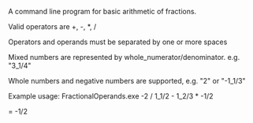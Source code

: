 A command line program for basic arithmetic of fractions.

Valid operators are +, -, *, /

Operators and operands must be separated by one or more spaces

Mixed numbers are represented by whole_numerator/denominator. e.g. "3_1/4"

Whole numbers and negative numbers are supported, e.g. "2" or "-1_1/3"


Example usage: FractionalOperands.exe -2 / 1_1/2 - 1_2/3 * -1/2

= -1/2
